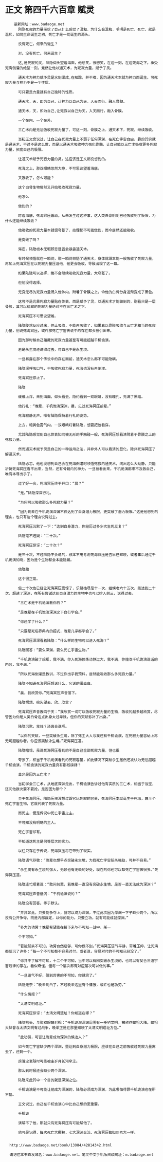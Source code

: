 # 正文 第四千六百章 赋灵
        最新网址：www.badaoge.net
          刚刚死寂的力量带给了自己什么感觉？温和，为什么会温和，明明是死亡，死亡，就是温和，如同生命诞生之初，死亡才是一切诞生的源头。
      
          没有死亡，何来的诞生？
      
          对，没有死亡，何来诞生？
      
          这,是死寂的灵，陆隐仰头望着海面，他想笑，很想笑，在这一刻，在这死海之下，承受死海倒灌的绝望一刻，竟然让他以通天术，为死寂力量，赋予了灵。
      
          通天术为神力赋予灵是水到渠成,在知踪，并不难，因为通天术本就为神力而诞生，可死寂力量与神力不是一个性质。
      
          可只要是力量就有自己独特的性质。
      
          通天术，天，即为自己，让神力以自己为天，入天而行，融入骨髓。
      
          通天术，天，即为自己,让死寂以自己为天，入天而行，融入骨膜。
      
          一个在内，一个在外。
      
          三亡术内是无法吸收死寂力量了，可这一刻，骨膜之上，通天术下，死寂，继续吸收。
      
          当初王文曾说过，让自己在死寂力量上不弱于任何深渊，在死亡宇宙自由，靠的其实就是通天术，不过不是这么做，而是以通天术吸收神力强化骨骼，让自己能以三亡术吸收更多死寂力量，拓宽自己的极限。
      
          让通天术赋予死寂力量的灵，这应该是王文都没想到的。
      
          死海之上，那双眼睛忽然大睁，不可思议望着海底。
      
          又吸收了，怎么可能？
      
          这个白骨生物居然又开始吸收死寂力量。
      
          他怎么
      
          做到的？
      
          盯着海底，死海冥压震动，从未发生过这种事，这人类白骨明明已经吸收到了极限，为什么还能继续吸收？
      
          他吸收的死寂力量本就很夸张了，按理都不可能做到，而今居然还能吸收。
      
          是突破了吗？
      
          海底，陆隐根本无暇顾忌是否会暴露通天术。
      
          有时候领悟就在一瞬间，那一瞬间领悟了通天术，身体就跟本能一般吸收了死寂力量，再加上死海冥压在以死寂力量压迫他，他更会吸收，导致出现了这一幕。
      
          如果陆隐可以选择，绝不会继续吸收死寂力量，太夸张了。
      
          但他没得选择。
      
          无穷无尽的死寂力量涌入他体内，附着于骨膜之上，令他的白骨分身逐渐变成了黑色。
      
          这可不是光靠死寂力量贴在体表，而是赋予了灵，以通天术才能做到的，别看只是一层骨膜，其可以蕴藏的死寂力量绝对不在三亡术之下。
      
          死海冥压不可思议望着。
      
          陆隐陡然反应过来，停止吸收，不能再吸收了，如果真以骨膜吸收与三亡术相当的死寂力量，别说死海冥压，或许那死亡宇宙传说中的存在都会被引出来。
      
          因为那时候自己蕴藏的死寂力量甚至有可能超越千机诡演。
      
          若是永生境还说得过去，可自己不是永生境。
      
          一旦暴露在那个传说中的存在面前，通天术怎么都不可能隐瞒。
      
          陆隐深呼吸口气，不吸收死寂力量，死海也没有再倒灌。
      
          死海冥压停止了。
      
          陆隐
      
          缓缓上浮，来到海面，仰头看去，隐约看到一双眼睛，没有瞳孔，充满了黑暗。
      
          他行礼：“晚辈，千机诡演深渊，晨，见过死海冥压前辈。”
      
          死海寂静无声，唯有陆隐保持着行礼的姿势。
      
          上方，暗黄色雾气内，一双眼睛盯着陆隐，想要把他看穿。
      
          尤其陆隐感觉到自己体表如同被无形的手触碰一般，死海冥压想看清附着于骨膜之上的死寂力量。
      
          然而通天术赋予灵是自己的一种运用之法，并非外人可以看清的显化，除非死海冥压了解通天术。
      
          陆隐忐忑，他也没想到自己会在死海倒灌时领悟死寂的通天术，闹出这么大动静，只能祈祷死海冥压看不出来，当然，还有骨骼内的神力，一旦被看出来，千机诡演都来不及救自己，唯有本尊出手了。
      
          过了好一会，死海冥压终于开口：“晨？”
      
          “是。”陆隐深深行礼。
      
          “为何可以吸收那么多死寂力量？”
      
          “因为晚辈在千机诡演深渊不仅达到了自身潜力极限，更突破了潜力极限。”这是他想到的理由，也只有这个理由说得过去。
      
          死海冥压沉默了一下：“达到自身潜力，你经历过多少次生死反复？”
      
          陆隐毫不迟疑：“二十次。”
      
          死海冥压惊讶：“二十次？”
      
          是三十次，不过陆隐不会说的，根本不用考虑死海冥压是否早已知晓，或者事后通过千机诡演知晓，因为是个生物都会本能隐藏。
      
          他隐藏
      
          这个很正常。
      
          但二十次也已经让死海冥压震惊了，乐髅枯尽是十一次，蛤蟆老六十五次，能达到二十次，超越了深渊，在所有尝试达到自身潜力的生物中也可以排入前三，说得过去。
      
          “三亡术是千机诡演教你的？”
      
          “是晚辈在千机诡演深渊之下自行学会。”
      
          “你还学了什么？”
      
          “只要是死临界典内的招式，晚辈几乎都学会了。”
      
          死海冥压深深看着陆隐：“什么样的生物可以进入死海？”
      
          陆隐回答：“要么深渊，要么死亡宇宙生物。”
      
          “千机诡演破了规矩，我不满，你入死海修炼动静过大，我不满，你擅改千机诡演说话的内容，我不满。”
      
          “所以死海倒灌是教训，不过你出乎我预料，居然能吸收那么多死寂力量。”
      
          陆隐不知道死海冥压想说什么，它说的很直白。
      
          “晨，我欣赏你。”死海冥压声音落下。
      
          陆隐愕然，抬头望去，欣，欣赏？
      
          死海冥压声音轰鸣于天：“我欣赏一切可以吸收死寂力量的生物，吸收的越多越欣赏，尽管因为你是人类白骨这点出身太过卑贱，但你的天赋弥补了出身。”
      
          陆隐沉默，卑贱？还真会说啊。
      
          “以你的天赋，一旦突破永生境，除了死主大人与我还有千机诡演，在死寂力量容纳上再无可超越你者，你应该突破永生境。”死海冥压道。
      
          陆隐暗惊，虽说死海冥压看到的不是自己全部死寂力量，但也很
      
          夸张了，相当于千机诡演看到的死寂容量，如此情况下突破永生居然还被认为无法超越千机诡演，千机诡演的死寂力量真有那般磅礴？
      
          莫非是因为三亡术？
      
          当初学会三亡术，从地底深渊走出，千机诡演告诉过他有实质的三亡术，相当于浊宝，还问他数次要不要抢，是否因为那个？
      
          至于死海冥压，陆隐压根没想过跟它比死寂的容量，死海冥压本就诞生于死海，算半个死亡宇宙生物，它就代表了死寂力量。
      
          而死主，便是传说中死亡宇宙之主。
      
          不可知没有明确的主人。
      
          死亡宇宙却有。
      
          不知道这死主是何等层次的实力。
      
          以往只存在于传说，死海冥压将它带到了现实。
      
          陆隐语气恭敬：“晚辈也想早点突破永生境，为我死亡宇宙斩杀强敌，可并不容易。”
      
          “永生境有永生境的强大，无赖也有无赖的好处，现在的你也可以帮死亡宇宙做很多。”死海冥压道。
      
          陆隐连忙顺着说：“敢问前辈，若晚辈一直没有突破永生境，是否一直无法成为深渊？”
      
          死海冥压声音低沉：“千机诡演说的？”
      
          陆隐没有回答，等于默认。
      
          “并非如此，只要能争夺上，就可以成为深渊，不过此次因为深渊一下子缺少两个，所以没有公开争夺，而是内部裁定，以你的能力，只要立功，就有可能成就深渊。”
      
          “多大的功劳？晚辈希望能在接下来与不可知一战中，杀一
      
          个不可知。”
      
          “若能斩杀不可知，功劳自然足够，可你做不到。”死海冥压语气平静，带着压抑，让死海都暗沉了许多：“每一个不可知都不容易对付，或者说，容易对付的不可知已经没了。”
      
          “你并不了解不可知，十二个不可知，当中可以有刚突破永生境的，也可以有契合三道宇宙规律的存在，看似奇怪，但每一个层次都有对应层次可以做的事。”
      
          “一旦运气不好，碰到厉害的不可知，你就完了。”
      
          陆隐无奈：“晚辈明白了，不过晚辈这里有个情报，或许也是功劳。”
      
          “什么情报？”
      
          “太清文明遗址。”
      
          死海冥压惊讶：“太清文明遗址？你知道在哪？”
      
          陆隐抬头，与那双眼睛对视：“千机诡演深渊周围有一垂钓文明，被称作蝶祖大陆，蝶祖大陆曾与太清文明有过战争，晚辈正是在那里知晓了太清文明遗址方位。”
      
          “此功劳，可否让晚辈成为深渊的候选人？”
      
          如今死亡宇宙缺少两个深渊，暨达到自身潜力极限，应该在自己之前吸收过死寂力量离去了，还剩一个。
      
          戾落尘衰随时可能被主岁月长河牵走。
      
          那么到时候还会缺少两个深渊。
      
          陆隐来此其中一个目的就是深渊之位。
      
          千机诡演是不可能让他成为深渊的，陆隐必须成为深渊，为此哪怕得罪千机诡演也在所不惜。
      
          王文说过，自己在千机诡演心中比自己想的更重要。
      
          千机诡
      
          演帮不了他，那就只有死海冥压有可能帮他了。
      
          他可是记得，每次死亡大挪移，七大深渊交流，死海冥压都如同老大一样。
      
      
      http://www.badaoge.net/book/13084/42814342.html
      
      请记住本书首发域名：www.badaoge.net。笔尖中文手机版阅读网址：m.badaoge.net